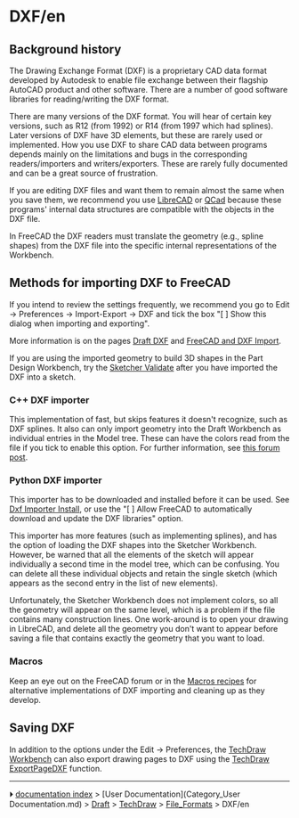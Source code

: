 # DXF/en
## Background history 

The Drawing Exchange Format (DXF) is a proprietary CAD data format developed by Autodesk to enable file exchange between their flagship AutoCAD product and other software. There are a number of good software libraries for reading/writing the DXF format.

There are many versions of the DXF format. You will hear of certain key versions, such as R12 (from 1992) or R14 (from 1997 which had splines). Later versions of DXF have 3D elements, but these are rarely used or implemented. How you use DXF to share CAD data between programs depends mainly on the limitations and bugs in the corresponding readers/importers and writers/exporters. These are rarely fully documented and can be a great source of frustration.

If you are editing DXF files and want them to remain almost the same when you save them, we recommend you use [LibreCAD](https://en.wikipedia.org/wiki/LibreCAD) or [QCad](https://en.wikipedia.org/wiki/QCad) because these programs\' internal data structures are compatible with the objects in the DXF file.

In FreeCAD the DXF readers must translate the geometry (e.g., spline shapes) from the DXF file into the specific internal representations of the Workbench.

## Methods for importing DXF to FreeCAD 

If you intend to review the settings frequently, we recommend you go to Edit → Preferences → Import-Export → DXF and tick the box \"\[ \] Show this dialog when importing and exporting\".

More information is on the pages [Draft DXF](Draft_DXF.md) and [FreeCAD and DXF Import](FreeCAD_and_DXF_Import.md).

If you are using the imported geometry to build 3D shapes in the Part Design Workbench, try the [Sketcher Validate](Sketcher_ValidateSketch.md) after you have imported the DXF into a sketch.

### C++ DXF importer 

This implementation of fast, but skips features it doesn\'t recognize, such as DXF splines. It also can only import geometry into the Draft Workbench as individual entries in the Model tree. These can have the colors read from the file if you tick to enable this option. For further information, see [this forum post](https://forum.freecadweb.org/viewtopic.php?f=3&t=32493).

### Python DXF importer 

This importer has to be downloaded and installed before it can be used. See [Dxf Importer Install](Dxf_Importer_Install.md), or use the \"\[ \] Allow FreeCAD to automatically download and update the DXF libraries\" option.

This importer has more features (such as implementing splines), and has the option of loading the DXF shapes into the Sketcher Workbench. However, be warned that all the elements of the sketch will appear individually a second time in the model tree, which can be confusing. You can delete all these individual objects and retain the single sketch (which appears as the second entry in the list of new elements).

Unfortunately, the Sketcher Workbench does not implement colors, so all the geometry will appear on the same level, which is a problem if the file contains many construction lines. One work-around is to open your drawing in LibreCAD, and delete all the geometry you don\'t want to appear before saving a file that contains exactly the geometry that you want to load.

### Macros

Keep an eye out on the FreeCAD forum or in the [Macros recipes](Macros_recipes.md) for alternative implementations of DXF importing and cleaning up as they develop.

## Saving DXF 

In addition to the options under the Edit → Preferences, the [TechDraw Workbench](TechDraw_Workbench.md) can also export drawing pages to DXF using the [TechDraw ExportPageDXF](TechDraw_ExportPageDXF.md) function.



---
⏵ [documentation index](../README.md) > [User Documentation](Category_User Documentation.md) > [Draft](Category_Draft.md) > [TechDraw](Category_TechDraw.md) > [File_Formats](Category_File_Formats.md) > DXF/en
